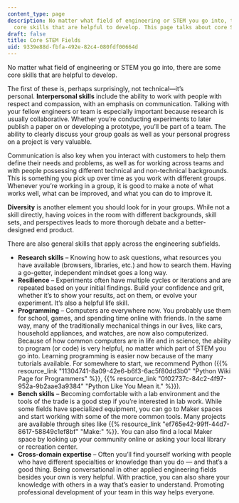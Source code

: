 ```yaml
---
content_type: page
description: No matter what field of engineering or STEM you go into, there are some
  core skills that are helpful to develop. This page talks about core STEM fields.
draft: false
title: Core STEM Fields
uid: 9339e88d-fbfa-492e-82c4-080fdf00664d
---
```

No matter what field of engineering or STEM you go into, there are some core skills that are helpful to develop.  

The first of these is, perhaps surprisingly, not technical—it’s personal. **Interpersonal skills** include the ability to work with people with respect and compassion, with an emphasis on communication. Talking with your fellow engineers or team is especially important because research is usually collaborative. Whether you’re conducting experiments to later publish a paper on or developing a prototype, you’ll be part of a team. The ability to clearly discuss your group goals as well as your personal progress on a project is very valuable. 

Communication is also key when you interact with customers to help them define their needs and problems, as well as for working across teams and with people possessing different technical and non-technical backgrounds. This is something you pick up over time as you work with different groups. Whenever you’re working in a group, it is good to make a note of what works well, what can be improved, and what you can do to improve it. 

**Diversity** is another element you should look for in your groups. While not a skill directly, having voices in the room with different backgrounds, skill sets, and perspectives leads to more thorough debate and a better-designed end product. 

There are also general skills that apply across the engineering subfields. 

- **Research skills** – Knowing how to ask questions, what resources you have available (browsers, libraries, etc.) and how to search them. Having a go-getter, independent mindset goes a long way. 
- **Resilience** – Experiments often have multiple cycles or iterations and are repeated based on your initial findings. Build your confidence and grit, whether it’s to show your results, act on them, or evolve your experiment. It’s also a helpful life skill. 
- **Programming** – Computers are everywhere now. You probably use them for school, games, and spending time online with friends. In the same way, many of the traditionally mechanical things in our lives, like cars, household appliances, and watches, are now also computerized. Because of how common computers are in life and in science, the ability to program (or code) is very helpful, no matter which part of STEM you go into. Learning programming is easier now because of the many tutorials available. For somewhere to start, we recommend Python ({{% resource_link "11304741-8a09-42e6-b6f3-6ac5f80dd3b0" "Python Wiki Page for Programmers" %}}, {{% resource_link "0f02737c-84c2-4f97-952a-9b2aae3a9384" "Python Like You Mean it." %}}). 
- **Bench skills** – Becoming comfortable with a lab environment and the tools of the trade is a good step if you’re interested in lab work. While some fields have specialized equipment, you can go to Maker spaces and start working with some of the more common tools. Many projects are available through sites like {{% resource_link "ef765e42-99ff-44d7-8617-58849c1ef8bf" "Make:" %}}. You can also find a local Maker space by looking up your community online or asking your local library or recreation center. 
- **Cross-domain expertise** – Often you’ll find yourself working with people who have different specialties or knowledge than you do — and that’s a good thing. Being conversational in other applied engineering fields besides your own is very helpful. With practice, you can also share your knowledge with others in a way that’s easier to understand. Promoting professional development of your team in this way helps everyone.